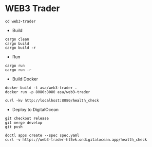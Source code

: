 # WEB3 Trader

```
cd web3-trader
```

* Build

```
cargo clean
cargo build
cargo build -r
```

* Run

```
cargo run
cargo run -r
```

* Build Docker

```
docker build -t asa/web3-trader .
docker run -p 8080:8080 asa/web3-trader

curl -kv http://localhost:8080/health_check
```

* Deploy to DigitalOcean

```
git checkout release
git merge develop
git push

doctl apps create --spec spec.yaml
curl -v https://web3-trader-hl5vk.ondigitalocean.app/health_check
```